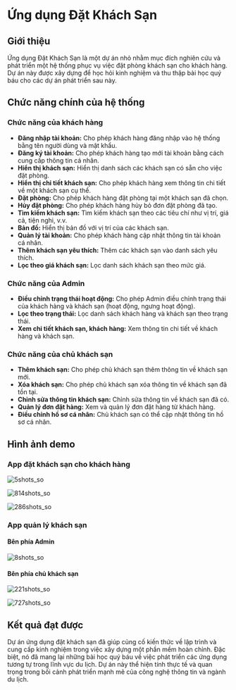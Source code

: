 # Ứng dụng Đặt Khách Sạn

## Giới thiệu

Ứng dụng Đặt Khách Sạn là một dự án nhỏ nhằm mục đích nghiên cứu và phát triển một hệ thống phục vụ việc đặt phòng khách sạn cho khách hàng. Dự án này được xây dựng để học hỏi kinh nghiệm và thu thập bài học quý báu cho các dự án phát triển sau này.

## Chức năng chính của hệ thống

### Chức năng của khách hàng

- **Đăng nhập tài khoản:** Cho phép khách hàng đăng nhập vào hệ thống bằng tên người dùng và mật khẩu.
- **Đăng ký tài khoản:** Cho phép khách hàng tạo mới tài khoản bằng cách cung cấp thông tin cá nhân.
- **Hiển thị khách sạn:** Hiển thị danh sách các khách sạn có sẵn cho việc đặt phòng.
- **Hiển thị chi tiết khách sạn:** Cho phép khách hàng xem thông tin chi tiết về một khách sạn cụ thể.
- **Đặt phòng:** Cho phép khách hàng đặt phòng tại một khách sạn đã chọn.
- **Hủy đặt phòng:** Cho phép khách hàng hủy bỏ đơn đặt phòng đã tạo.
- **Tìm kiếm khách sạn:** Tìm kiếm khách sạn theo các tiêu chí như vị trí, giá cả, tiện nghi, v.v.
- **Bản đồ:** Hiển thị bản đồ với vị trí của các khách sạn.
- **Quản lý tài khoản:** Cho phép khách hàng cập nhật thông tin tài khoản cá nhân.
- **Thêm khách sạn yêu thích:** Thêm các khách sạn vào danh sách yêu thích.
- **Lọc theo giá khách sạn:** Lọc danh sách khách sạn theo mức giá.

### Chức năng của Admin

- **Điều chỉnh trạng thái hoạt động:** Cho phép Admin điều chỉnh trạng thái của khách hàng và khách sạn (hoạt động, ngưng hoạt động).
- **Lọc theo trạng thái:** Lọc danh sách khách hàng và khách sạn theo trạng thái.
- **Xem chi tiết khách sạn, khách hàng:** Xem thông tin chi tiết về khách hàng và khách sạn.

### Chức năng của chủ khách sạn

- **Thêm khách sạn:** Cho phép chủ khách sạn thêm thông tin về khách sạn mới.
- **Xóa khách sạn:** Cho phép chủ khách sạn xóa thông tin về khách sạn đã tồn tại.
- **Chỉnh sửa thông tin khách sạn:** Chỉnh sửa thông tin về khách sạn đã có.
- **Quản lý đơn đặt hàng:** Xem và quản lý đơn đặt hàng từ khách hàng.
- **Điều chỉnh hồ sơ cá nhân:** Chủ khách sạn có thể cập nhật thông tin hồ sơ cá nhân.

## Hình ảnh demo

### App đặt khách sạn cho khách hàng

![5shots_so](https://github.com/caonguyen21/BookingApp/assets/106511965/43ef7067-f6d1-4def-a2a6-b6339f75f6d7)

![814shots_so](https://github.com/caonguyen21/BookingApp/assets/106511965/33411584-3288-4a4a-917a-9261efc4916d)

![286shots_so](https://github.com/caonguyen21/BookingApp/assets/106511965/2023ecd9-bd71-4248-976e-967f3d89ada4)

### App quản lý khách sạn

#### Bên phía Admin

![8shots_so](https://github.com/caonguyen21/BookingApp/assets/106511965/98cc4b4f-4ab8-46ba-ade6-2389448ea060)

#### Bên phía chủ khách sạn

![221shots_so](https://github.com/caonguyen21/BookingApp/assets/106511965/5bfa483f-3d55-4e51-8577-7cc45d8cb070)

![727shots_so](https://github.com/caonguyen21/BookingApp/assets/106511965/e3cdb23f-3809-475b-b783-b54dd7d43ef0)

## Kết quả đạt được

Dự án ứng dụng đặt khách sạn đã giúp củng cố kiến thức về lập trình và cung cấp kinh nghiệm trong việc xây dựng một phần mềm hoàn chỉnh. Đặc biệt, nó đã mang lại những bài học quý báu về việc phát triển các ứng dụng tương tự trong lĩnh vực du lịch. Dự án này thể hiện tính thực tế và quan trọng trong bối cảnh phát triển mạnh mẽ của công nghệ thông tin và ngành du lịch.
